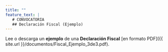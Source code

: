 ```yaml
---
title: ""
feature_text: |
   # CONVOCATORIA
   ## Declaración Fiscal (Ejemplo)
---
```


Lee o descarga un **ejemplo** de una **Declaración Fiscal** [en formato PDF]({{ site.url }}/documentos/Fiscal_Ejemplo_3de3.pdf).
